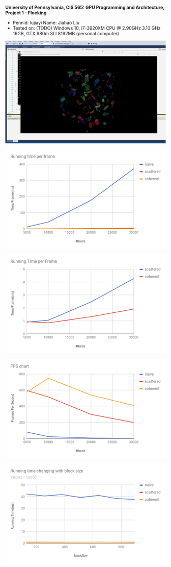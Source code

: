 **University of Pennsylvania, CIS 565: GPU Programming and Architecture,
Project 1 - Flocking**

* Pennid: lujiayi Name: Jiahao Liu
* Tested on: (TODO) Windows 10, i7-3920XM CPU @ 2.90GHz 3.10 GHz 16GB, GTX 980m SLI 8192MB (personal computer)


![](images/BOIDS.gif)

![](images/chart.png)

![](images/chart1.png)

![](images/chart2.png)

![](images/chart3.png)
